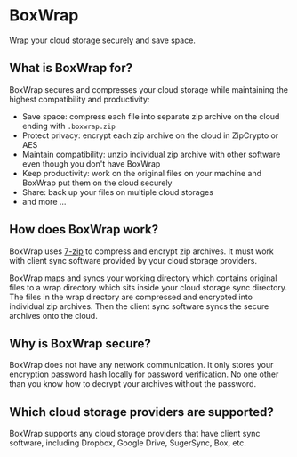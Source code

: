 # BoxWrap

Wrap your cloud storage securely and save space.

## What is BoxWrap for?

BoxWrap secures and compresses your cloud storage while maintaining the highest compatibility and productivity:

* Save space: compress each file into separate zip archive on the cloud ending with `.boxwrap.zip`
* Protect privacy: encrypt each zip archive on the cloud in ZipCrypto or AES
* Maintain compatibility: unzip individual zip archive with other software even though you don't have BoxWrap
* Keep productivity: work on the original files on your machine and BoxWrap put them on the cloud securely
* Share: back up your files on multiple cloud storages
* and more ...
 
## How does BoxWrap work?

BoxWrap uses [7-zip](http://www.7-zip.org/) to compress and encrypt zip archives. It must work with client sync software provided by your cloud storage providers.

BoxWrap maps and syncs your working directory which contains original files to a wrap directory which sits inside your cloud storage sync directory. The files in the wrap directory are compressed and encrypted into individual zip archives. Then the client sync software syncs the secure archives onto the cloud.

## Why is BoxWrap secure?

BoxWrap does not have any network communication. It only stores your encryption password hash locally for password verification. No one other than you know how to decrypt your archives without the password.

## Which cloud storage providers are supported?

BoxWrap supports any cloud storage providers that have client sync software, including Dropbox, Google Drive, SugerSync, Box, etc.

